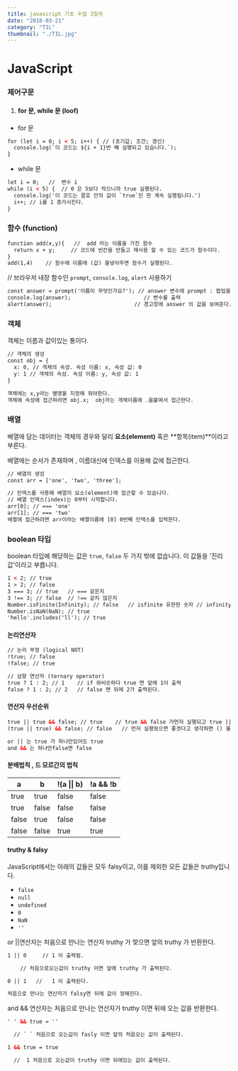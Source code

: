 ```yaml
---
title: javascript 기초 수업 3일차
date: "2018-03-21"
category: "TIL"
thumbnail: "./TIL.jpg"
---
```


# JavaScript

### 제어구문

1. #### for 문, while 문 (loof)

- for 문

```html
for (let i = 0; i < 5; i++) { // (초기값; 조건; 갱신)
  console.log(`이 코드는 ${i + 1}번 째 실행되고 있습니다.`);
}

```

- while 문

```html
let i = 0;   //  변수 i
while (i < 5) {  // 0 은 5보다 작으니까 true 실행된다.
  console.log('이 코드는 괄호 안의 값이 `true`인 한 계속 실행됩니다.')
  i++; // i를 1 증가시킨다.
}

```



### 함수 (function)

```html
function add(x,y){   //  add 라는 이름을 가진 함수
  return x + y;     // 코드에 빈칸을 만들고 재사용 할 수 있는 코드가 함수이다.
}
add(1,4)    // 함수에 이름에 (값) 을넣어주면 함수가 실행된다.
```



// 브라우저 내장 함수인 `prompt`, `console.log`, `alert` 사용하기

```html
const answer = prompt('이름이 무엇인가요?'); // answer 변수에 prompt : 팝업을띄우고 값을                                            //주 는 함수 를 담는다.
console.log(answer);                       // 변수를 출력
alert(answer);							// 경고창에 answer 의 값을 보여준다.
```

### 객체

객체는 이름과 값이있는 통이다.

```html
// 객체의 생성
const obj = {
  x: 0, // 객체의 속성. 속성 이름: x, 속성 값: 0
  y: 1 // 객체의 속성. 속성 이름: y, 속성 값: 1
}

객체에는 x,y라는 별명을 지정해 줘야한다.
객체에 속성에 접근하려면 obj.x;  obj라는 개체이름에 .을붙여서 접근한다.
```

### 배열

배열에 담는 데이터는 객체의 경우와 달리 **요소(element)** 혹은 **항목(item)**이라고 부른다.

배열에는 순서가 존재하며 , 이름대신에 인덱스를 이용해 값에 접근한다.

```html
// 배열의 생성
const arr = ['one', 'two', 'three'];

// 인덱스를 사용해 배열의 요소(element)에 접근할 수 있습니다.
// 배열 인덱스(index)는 0부터 시작합니다.
arr[0]; // === 'one'
arr[1]; // === 'two'
배열에 접근하려면 arr이라는 배열이름에 [0] 0번째 인덱스를 입력한다.
```



### boolean 타입

boolean 타입에 해당하는 값은 `true`, `false` 두 가지 밖에 없습니다. 이 값들을 '진리값'이라고 부릅니다.

```html
1 < 2; // true
1 > 2; // false
3 === 3; // true   // === 같은지
3 !== 3; // false  // !== 같지 않은지
Number.isFinite(Infinity); // false   // isfinite 유한한 숫자 // infinity 는 무한하다
Number.isNaN(NaN); // true
'hello'.includes('ll'); // true
```

#### 논리연산자

```html
// 논리 부정 (logical NOT)
!true; // false
!false; // true

// 삼항 연산자 (ternary operator)
true ? 1 : 2; // 1    // if 와비슷하다 true 면 앞에 1이 출력
false ? 1 : 2; // 2   // false 면 뒤에 2가 출력된다.
```

#### 연산자 우선순위

```html
true || true && false; // true    // true && false 가먼저 실행되고 true || true 가 실행된다.
(true || true) && false; // false   // 먼저 실행됫으면 좋겟다고 생각하면 () 를 사용

or || 는 true 가 하나만있어도 true
and && 는 하나만false면 false
```

#### 분배법칙 , 드 모르간의 법칙

| a     | b     | !(a \|\| b) | !a && !b |
| ----- | ----- | ----------- | -------- |
| true  | true  | false       | false    |
| true  | false | false       | false    |
| false | true  | false       | false    |
| false | false | true        | true     |

#### truthy & falsy

 JavaScript에서는 아래의 값들은 모두 falsy이고, 이를 제외한 모든 값들은 truthy입니다.

- `false`
- `null`
- `undefined`
- `0`
- `NaN`
- `''`

or  ||연산자는 처음으로 만나는 연산자 truthy 가 맞으면 앞의 truthy 가 반환한다.

```html
1 || 0     // 1 이 출력됨.

	// 처음으로오는값이 truthy 이면 앞에 truthy 가 출력된다.

0 || 1   //   1 이 출력된다.

처음으로 만나는 연산자가 falsy면 뒤에 값이 정해진다.
```

and  && 연산자는 처음으로 만나는 연산자가 truthy 이면 뒤에 오는 값을 반환한다.

```html
' ' && true = ''

  // ` ` 처음으로 오는값이 fasly 이면 앞의 처음오는 값이 출력된다.

1 && true = true

  //  1 처음으로 오는값이 truthy 이면 뒤에있는 값이 출력된다.
```

